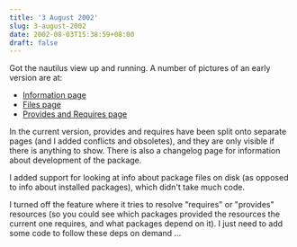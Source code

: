 ```yaml
---
title: '3 August 2002'
slug: 3-august-2002
date: 2002-08-03T15:38:59+08:00
draft: false
---
```


Got the nautilus view up and running. A number of pictures of an early
version are at:

-   [Information
    page](http://www.daa.com.au/~james/images/nautilus-rpm/rpm-view-1.png)
-   [Files
    page](http://www.daa.com.au/~james/images/nautilus-rpm/rpm-view-2.png)
-   [Provides and Requires
    page](http://www.daa.com.au/~james/images/nautilus-rpm/rpm-view-3.png)

In the current version, provides and requires have been split onto
separate pages (and I added conflicts and obsoletes), and they are only
visible if there is anything to show. There is also a changelog page for
information about development of the package.

I added support for looking at info about package files on disk (as
opposed to info about installed packages), which didn\'t take much code.

I turned off the feature where it tries to resolve \"requires\" or
\"provides\" resources (so you could see which packages provided the
resources the current one requires, and what packages depend on it). I
just need to add some code to follow these deps on demand \...
